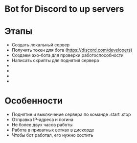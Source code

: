 # Bot for Discord to up servers


# Этапы

- Создать локальный сервер
- Получить токен для бота (https://discord.com/developers)
- Создаем эхо-бота для проверки работоспособности 
- Написать скрипты для поднятия сервера
- 
- 
- 
- 

# Особенности
-  Поднятие и выключение сервера по команде .start .stop
-  Отправка IP-адреса и логина 
-  Не более двух часов работы
-  Работа в приватных ветках в дискорде 
-  Чтобы бот работал, его нужно хостить







